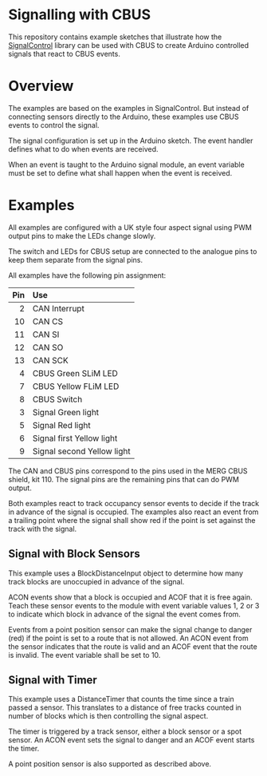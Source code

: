 # Signalling with CBUS
This repository contains example sketches that illustrate how the [SignalControl](https://github.com/SvenRosvall/SignalControl)
library can be used with CBUS to create Arduino controlled
signals that react to CBUS events.

# Overview
The examples are based on the examples in SignalControl.
But instead of connecting sensors directly to the Arduino, these examples 
use CBUS events to control the signal.

The signal configuration is set up in the Arduino sketch. 
The event handler defines what to do when events are received.

When an event is taught to the Arduino signal module, an event variable
must be set to define what shall happen when the event is received.

# Examples
All examples are configured with a UK style four aspect signal using
PWM output pins to make the LEDs change slowly.

The switch and LEDs for CBUS setup are connected to the analogue pins to
keep them separate from the signal pins.

All examples have the following pin assignment:

| Pin | Use |
|----:| :--- |
|   2 | CAN Interrupt |
|  10 | CAN CS |
|  11 | CAN SI |
|  12 | CAN SO |
|  13 | CAN SCK |
|   4 | CBUS Green SLiM LED |
|   7 | CBUS Yellow FLiM LED |
|   8 | CBUS Switch |
|   3 | Signal Green light |
|   5 | Signal Red light |
|   6 | Signal first Yellow light |
|   9 | Signal second Yellow light |

The CAN and CBUS pins correspond to the pins used in the MERG CBUS shield, kit 110.
The signal pins are the remaining pins that can do PWM output. 

Both examples react to track occupancy sensor events to decide if the 
track in advance of the signal is occupied.
The examples also react an event from a trailing point where the signal 
shall show red if the point is set against the track with the signal.

## Signal with Block Sensors
This example uses a BlockDistanceInput object to determine how many
track blocks are unoccupied in advance of the signal. 

ACON events show that a block is occupied and ACOF that it is free again.
Teach these sensor events to the module with event variable values 
1, 2 or 3 to indicate which block in advance of the signal the event 
comes from.

Events from a point position sensor can make the signal change to danger
(red) if the point is set to a route that is not allowed.
An ACON event from the sensor indicates that the route is valid and an
ACOF event that the route is invalid.
The event variable shall be set to 10.

## Signal with Timer
This example uses a DistanceTimer that counts the time since a train passed
a sensor.
This translates to a distance of free tracks counted in number of blocks
which is then controlling the signal aspect.

The timer is triggered by a track sensor, either a block sensor or a spot
sensor.
An ACON event sets the signal to danger and an ACOF event starts the timer.

A point position sensor is also supported as described above.
